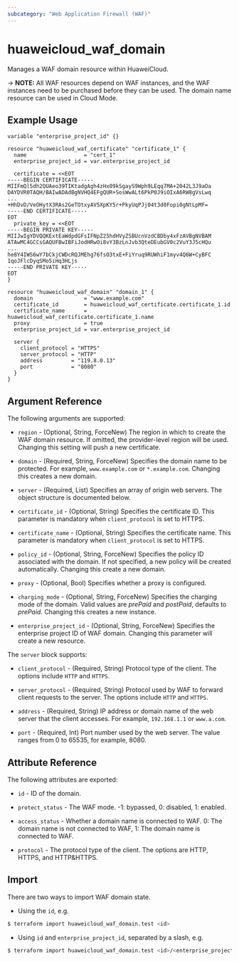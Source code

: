 ```yaml
---
subcategory: "Web Application Firewall (WAF)"
---
```


# huaweicloud_waf_domain

Manages a WAF domain resource within HuaweiCloud.

-> **NOTE:** All WAF resources depend on WAF instances, and the WAF instances need to be purchased before they can be
used. The domain name resource can be used in Cloud Mode.

## Example Usage

```hcl
variable "enterprise_project_id" {}

resource "huaweicloud_waf_certificate" "certificate_1" {
  name                  = "cert_1"
  enterprise_project_id = var.enterprise_project_id
  
  certificate = <<EOT
-----BEGIN CERTIFICATE-----
MIIFmQl5dh2QUAeo39TIKtadgAgh4zHx09kSgayS9Wph9LEqq7MA+2042L3J9aOa
DAYDVR0TAQH/BAIwADAdBgNVHQ4EFgQUR+SosWwALt6PkP0J9iOIxA6RW8gVsLwq
...
+HhDvD/VeOHytX3RAs2GeTOtxyAV5XpKY5r+PkyUqPJj04t3d0Fopi0gNtLpMF=
-----END CERTIFICATE-----
EOT
  private_key = <<EOT
-----BEGIN PRIVATE KEY-----
MIIJwIgYDVQQKExtEaWdpdGFsIFNpZ25hdHVyZSBUcnVzdCBDby4xFzAVBgNVBAM
ATAwMC4GCCsGAQUFBwIBFiJodHRwOi8vY3BzLnJvb3QteDEubGV0c2VuY3J5cHQu
...
he8Y4IWS6wY7bCkjCWDcRQJMEhg76fsO3txE+FiYruq9RUWhiF1myv4Q6W+CyBFC
1qoJFlcDyqSMo5iHq3HLjs
-----END PRIVATE KEY-----
EOT
}

resource "huaweicloud_waf_domain" "domain_1" {
  domain                = "www.example.com"
  certificate_id        = huaweicloud_waf_certificate.certificate_1.id
  certificate_name      = huaweicloud_waf_certificate.certificate_1.name
  proxy                 = true
  enterprise_project_id = var.enterprise_project_id

  server {
    client_protocol = "HTTPS"
    server_protocol = "HTTP"
    address         = "119.8.0.13"
    port            = "8080"
  }
}
```

## Argument Reference

The following arguments are supported:

* `region` - (Optional, String, ForceNew) The region in which to create the WAF domain resource. If omitted, the
  provider-level region will be used. Changing this setting will push a new certificate.

* `domain` - (Required, String, ForceNew) Specifies the domain name to be protected. For example, `www.example.com` or
  `*.example.com`. Changing this creates a new domain.

* `server` - (Required, List) Specifies an array of origin web servers. The object structure is documented below.

* `certificate_id` - (Optional, String) Specifies the certificate ID. This parameter is mandatory when `client_protocol`
  is set to HTTPS.

* `certificate_name` - (Optional, String) Specifies the certificate name. This parameter is mandatory
  when `client_protocol` is set to HTTPS.

* `policy_id` - (Optional, String, ForceNew) Specifies the policy ID associated with the domain. If not specified, a new
  policy will be created automatically. Changing this create a new domain.

* `proxy` - (Optional, Bool) Specifies whether a proxy is configured.

* `charging_mode` - (Optional, String, ForceNew) Specifies the charging mode of the domain. Valid values are *prePaid*
  and *postPaid*, defaults to *prePaid*. Changing this creates a new instance.

* `enterprise_project_id` - (Optional, String, ForceNew) Specifies the enterprise project ID of WAF domain.
  Changing this parameter will create a new resource.

The `server` block supports:

* `client_protocol` - (Required, String) Protocol type of the client. The options include `HTTP` and `HTTPS`.

* `server_protocol` - (Required, String) Protocol used by WAF to forward client requests to the server. The options
  include `HTTP` and `HTTPS`.

* `address` - (Required, String) IP address or domain name of the web server that the client accesses. For example,
  `192.168.1.1` or `www.a.com`.

* `port` - (Required, Int) Port number used by the web server. The value ranges from 0 to 65535, for example, 8080.

## Attribute Reference

The following attributes are exported:

* `id` - ID of the domain.

* `protect_status` - The WAF mode. -1: bypassed, 0: disabled, 1: enabled.

* `access_status` - Whether a domain name is connected to WAF. 0: The domain name is not connected to WAF, 1: The domain
  name is connected to WAF.

* `protocol` - The protocol type of the client. The options are HTTP, HTTPS, and HTTP&HTTPS.

## Import

There are two ways to import WAF domain state.

* Using the `id`, e.g.

```bash
$ terraform import huaweicloud_waf_domain.test <id>
```

* Using `id` and `enterprise_project_id`, separated by a slash, e.g.

```bash
$ terraform import huaweicloud_waf_domain.test <id>/<enterprise_project_id>
```
